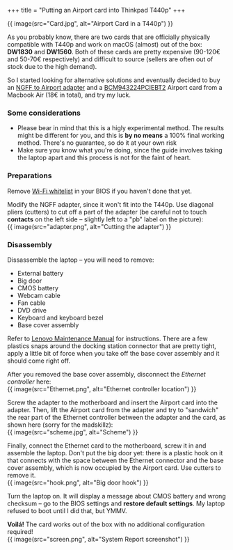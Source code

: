 +++
title = "Putting an Airport card into Thinkpad T440p"
+++

{{ image(src="Card.jpg", alt="Airport Card in a T440p") }}

As you probably know, there are two cards that are officially physically compatible with T440p and work on macOS (almost) out of the box: **DW1830** and **DW1560**. Both of these cards are pretty expensive (90-120€ and 50-70€ respectively) and difficult to source (sellers are often out of stock due to the high demand).   

So I started looking for alternative solutions and eventually decided to buy an [NGFF to Airport adapter](https://www.ebay.de/itm/BCM94360CS2-BCM943224PCIEBT2-12-6-Pin-WIFI-wireless-card-module-to-NGFF-Gut-CC/233302599936) and a [BCM943224PCIEBT2](https://www.ebay.de/itm/MacBook-Air-2010-2011-2012-BCM943224PCIEBT2-AirPort-WLan-BlueTooth-Board/173902975009?ssPageName=STRK%3AMEBIDX%3AIT&_trksid=p2057872.m2749.l2649) Airport card from a Macbook Air (18€ in total), and try my luck.  


### Some considerations
*  Please bear in mind that this is a higly experimental method. The results might be different for you, and this is **by no means** a 100% final working method. There's no guarantee, so do it at your own risk
* Make sure you know what you're doing, since the guide involves taking the laptop apart and this process is not for the faint of heart.

### Preparations
Remove [Wi-Fi whitelist](@/blog/2020-06-17-removing-the-wifi-whitelist/index.md) in your BIOS if you haven't done that yet.

Modify the NGFF adapter, since it won't fit into the T440p. Use diagonal pliers (cutters) to cut off a part of the adapter (be careful not to touch **contacts** on the left side – slightly left to a "pb" label on the picture):  
{{ image(src="adapter.png", alt="Cutting the adapter") }}

### Disassembly
Dissassemble the laptop – you will need to remove:
* External battery
* Big door
* CMOS battery
* Webcam cable
* Fan cable
* DVD drive
* Keyboard and keyboard bezel
* Base cover assembly

Refer to [Lenovo Maintenance Manual](https://thinkpads.com/support/hmm/hmm_pdf/t440p_hmm_en_sp40a25467_01.pdf) for instructions. There are a few plastics snaps around the docking station connector that are pretty tight, apply a little bit of force when you take off the base cover assembly and it should come right off.

After you removed the base cover assembly, disconnect the _Ethernet controller_ here:  
{{ image(src="Ethernet.png", alt="Ethernet controller location") }}

Screw the adapter to the motherboard and insert the Airport card into the adapter. Then, lift the Airport card from the adapter and try to "sandwich" the rear part of the Ethernet controller between the adapter and the card, as shown here (sorry for the madskillz):  
{{ image(src="scheme.jpg", alt="Scheme") }}

Finally, connect the Ethernet card to the motherboard, screw it in and assemble the laptop. Don't put the big door yet: there is a plastic hook on it that connects with the space between the Ethernet connector and the base cover assembly, which is now occupied by the Airport card. Use cutters to remove it.  
{{ image(src="hook.png", alt="Big door hook") }}

Turn the laptop on. It will display a message about CMOS battery and wrong checksum  – go to the BIOS settings and **restore default settings**. My laptop refused to boot until I did that, but YMMV.

**Voilá!** The card works out of the box with no additional configuration required!  
{{ image(src="screen.png", alt="System Report screenshot") }}

